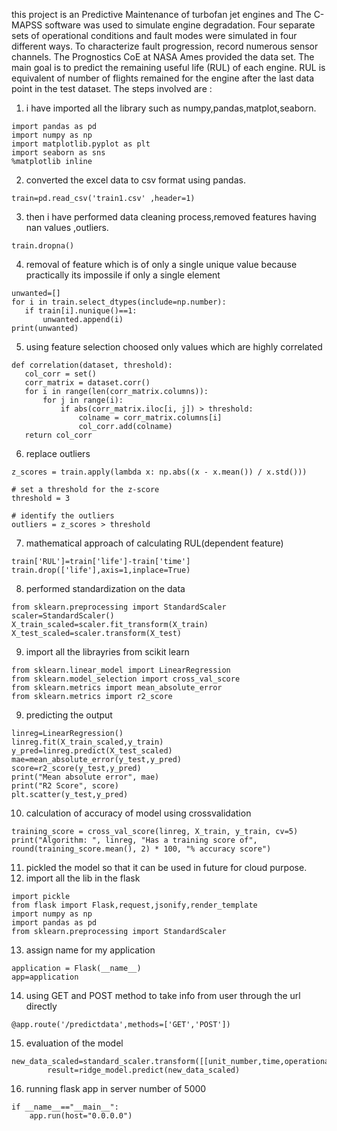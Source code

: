 this project is an Predictive Maintenance of turbofan jet engines and The C-MAPSS software was used to simulate engine degradation. Four separate sets
of operational conditions and fault modes were simulated in four different ways. To
characterize fault progression, record numerous sensor channels. The Prognostics CoE
at NASA Ames provided the data set.
The main goal is to predict the remaining useful life (RUL) of each engine. RUL is
equivalent of number of flights remained for the engine after the last data point in the
test dataset.
The steps involved are :
 1. i have imported all the library such as numpy,pandas,matplot,seaborn.
 ```
 import pandas as pd
 import numpy as np
 import matplotlib.pyplot as plt
 import seaborn as sns
 %matplotlib inline
 ```
 2. converted the excel data to csv format using pandas.
 ```
 train=pd.read_csv('train1.csv' ,header=1)
 ```
 3. then i have performed data cleaning process,removed features having nan values ,outliers.
 ```
 train.dropna()
 ```
 4. removal of feature which is of only a single unique value because practically its impossile if only a single element 
 ```
 unwanted=[]
for i in train.select_dtypes(include=np.number):
    if train[i].nunique()==1:
        unwanted.append(i)
print(unwanted)
 ```
 5. using feature selection choosed only values which are highly correlated
 ```
 def correlation(dataset, threshold):
    col_corr = set()
    corr_matrix = dataset.corr()
    for i in range(len(corr_matrix.columns)):
        for j in range(i):
            if abs(corr_matrix.iloc[i, j]) > threshold:
                colname = corr_matrix.columns[i]
                col_corr.add(colname)
    return col_corr
 ```
 6. replace outliers
 ``` 
 z_scores = train.apply(lambda x: np.abs((x - x.mean()) / x.std()))

# set a threshold for the z-score
threshold = 3

# identify the outliers
outliers = z_scores > threshold
```
 7. mathematical approach of calculating RUL(dependent feature)
 ```
 train['RUL']=train['life']-train['time']
train.drop(['life'],axis=1,inplace=True)
 ```
 8. performed standardization on the data
 ```
from sklearn.preprocessing import StandardScaler
scaler=StandardScaler()
X_train_scaled=scaler.fit_transform(X_train)
X_test_scaled=scaler.transform(X_test)
 ```
 9. import all the librayries from scikit learn 
 ```
 from sklearn.linear_model import LinearRegression
from sklearn.model_selection import cross_val_score
from sklearn.metrics import mean_absolute_error
from sklearn.metrics import r2_score

 ```
 9. predicting the output 
 ```
 linreg=LinearRegression()
linreg.fit(X_train_scaled,y_train)
y_pred=linreg.predict(X_test_scaled)
mae=mean_absolute_error(y_test,y_pred)
score=r2_score(y_test,y_pred)
print("Mean absolute error", mae)
print("R2 Score", score)
plt.scatter(y_test,y_pred)
```
 10. calculation of accuracy of model using crossvalidation 
 ```
 training_score = cross_val_score(linreg, X_train, y_train, cv=5)
print("Algorithm: ", linreg, "Has a training score of", round(training_score.mean(), 2) * 100, "% accuracy score")
 ```
 11. pickled the model so that it can be used in future for cloud purpose.
 12. import all the lib in the flask 
 ```
 import pickle
from flask import Flask,request,jsonify,render_template
import numpy as np
import pandas as pd
from sklearn.preprocessing import StandardScaler
```
13. assign name for my application 
```
application = Flask(__name__)
app=application
```
14. using GET and POST method to take info from user through the url directly 
```
@app.route('/predictdata',methods=['GET','POST'])
```
15. evaluation of the model 
```
new_data_scaled=standard_scaler.transform([[unit_number,time,operational_setting_1,operational_setting_2,sensor_measurement_3,sensor_measurement_4,sensor_measurement_6,sensor_measurement_7,sensor_measurement_8,sensor_measurement_9,sensor_measurement_11,sensor_measurement_12,sensor_measurement_13,sensor_measurement_15,sensor_measurement_17,sensor_measurement_20,sensor_measurement_21]])
        result=ridge_model.predict(new_data_scaled)
```
16. running flask app in server number of 5000
```
if __name__=="__main__":
    app.run(host="0.0.0.0")
```
 
 

